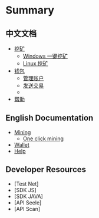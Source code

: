 # Summary

## 中文文档

* [挖矿]()
    * [Windows 一键挖矿]()
    * [Linux 挖矿]()
* [钱包]()
    * [管理账户]()
    * [发送交易]()
    * 
* [帮助]()

## English Documentation

* [Mining]()
    * [One click mining]()
* [Wallet]()
* [Help](help.md)

## Developer Resources

* [Test Net]
* [SDK JS]
* [SDK JAVA]
* [API Seele]
* [API Scan]